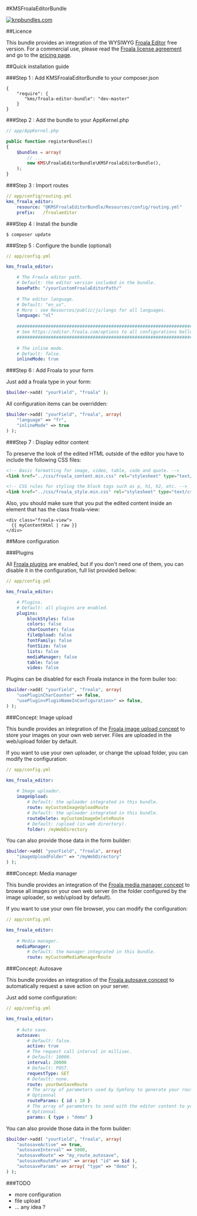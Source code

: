 #KMSFroalaEditorBundle

[![knpbundles.com](http://knpbundles.com/froala/KMSFroalaEditorBundle/badge)](http://knpbundles.com/froala/KMSFroalaEditorBundle)

##Licence

This bundle provides an integration of the WYSIWYG [Froala Editor](https://editor.froala.com/) free version.
For a commercial use, please read the [Froala license agreement](https://editor.froala.com/license) and go to the [pricing page](https://editor.froala.com/pricing).

##Quick installation guide

###Step 1 : Add KMSFroalaEditorBundle to your composer.json

```
{
    "require": {
       "kms/froala-editor-bundle": "dev-master"
    }
}
```

###Step 2 : Add the bundle to your AppKernel.php

``` php
// app/AppKernel.php

public function registerBundles()
{
    $bundles = array(
        // ...
        new KMS\FroalaEditorBundle\KMSFroalaEditorBundle(),
    );
}
```

###Step 3 : Import routes

``` yaml
// app/config/routing.yml
kms_froala_editor:
    resource: "@KMSFroalaEditorBundle/Resources/config/routing.yml"
    prefix:   /froalaeditor
```

###Step 4 : Install the bundle

`$ composer update`

###Step 5 : Configure the bundle (optional)

``` yaml
// app/config.yml

kms_froala_editor:

    # The Froala editor path.
    # Default: the editor version included in the bundle.
    basePath: "/yourCustomFroalaEditorPath/"
    
    # The editor language.
    # Default: "en_us".
    # More : see Resources/public/js/langs for all languages.
    language: "nl"
    
    #######################################################################
    # See https://editor.froala.com/options to all configurations bellow. #
    #######################################################################
    
    # The inline mode.
    # Default: false.
    inlineMode: true
```

###Step 6 : Add Froala to your form

Just add a froala type in your form:

``` php
$builder->add( "yourField", "froala" );
```

All configuration items can be overridden:

``` php
$builder->add( "yourField", "froala", array(
    "language" => "fr",
    "inlineMode" => true
) );
```

###Step 7 : Display editor content

To preserve the look of the edited HTML outside of the editor you have to include the following CSS files:

``` html
<!-- Basic formatting for image, video, table, code and quote. -->
<link href="../css/froala_content.min.css" rel="stylesheet" type="text/css" />

<!-- CSS rules for styling the block tags such as p, h1, h2, etc. -->
<link href="../css/froala_style.min.css" rel="stylesheet" type="text/css" />
```

Also, you should make sure that you put the edited content inside an element that has the class froala-view:

``` twig
<div class="froala-view">
  {{ myContentHtml | raw }}
</div>
```

##More configuration

###Plugins

All [Froala plugins](https://editor.froala.com/plugins) are enabled, but if you don't need one of them, you can disable it in the configuration, full list provided bellow:

``` yaml
// app/config.yml

kms_froala_editor:

    # Plugins.
    # Default: all plugins are enabled.
    plugins:
        blockStyles: false
        colors: false
        charCounter: false
        fileUpload: false
        fontFamily: false
        fontSize: false
        lists: false
        mediaManager: false
        table: false
        video: false
```

Plugins can be disabled for each Froala instance in the form builer too:

``` php
$builder->add( "yourField", "froala", array(
    "usePluginCharCounter" => false, 
    "usePlugin<PluginNameInConfiguration>" => false,
) );
```

###Concept: Image upload

This bundle provides an integration of the [Froala image upload concept](https://editor.froala.com/concepts/image-upload) to store your images on your own web server. Files are uploaded in the web/upload folder by default.

If you want to use your own uploader, or change the upload folder, you can modify the configuration:

``` yaml
// app/config.yml

kms_froala_editor:
    
    # Image uploader.
    imageUpload:
        # Default: the uploader integrated in this bundle.
        route: myCustomImageUploadRoute
        # Default: the uploader integrated in this bundle.
        routeDelete: myCustomImageDeleteRoute
        # Default: /upload (in web directory).
        folder: /myWebDirectory
```

You can also provide those data in the form builder:

``` php
$builder->add( "yourField", "froala", array(
    "imageUploadFolder" => "/myWebDirectory"
) );
```

###Concept: Media manager

This bundle provides an integration of the [Froala media manager concept](https://editor.froala.com/concepts/media-manager) to browse all images on your own web server (in the folder configured by the image uploader, so web/upload by default).

If you want to use your own file browser, you can modify the configuration:

``` yaml
// app/config.yml

kms_froala_editor:
    
    # Media manager.
    mediaManager:
        # Default: the manager integrated in this bundle.
        route: myCustomMediaManagerRoute
```

###Concept: Autosave

This bundle provides an integration of the [Froala autosave concept](https://editor.froala.com/concepts/autosave) to automatically request a save action on your server.

Just add some configuration:

``` yaml
// app/config.yml

kms_froala_editor:
    
    # Auto save.
    autosave:
        # Default: false.
        active: true
        # The request call interval in millisec.
        # Default: 10000.
        interval: 20000
        # Default: POST.
        requestType: GET
        # Default: none.
        route: yourOwnSaveRoute
        # The array of parameters used by Symfony to generate your route.
        # Optionnal
        routeParams: { id : 10 }
        # The array of parameters to send with the editor content to your server.
        # Optionnal
        params: { type : "demo" }
```

You can also provide those data in the form builder:

``` php
$builder->add( "yourField", "froala", array(
    "autosaveActive" => true,
    "autosaveInterval" => 5000,
    "autosaveRoute" => "my_route_autosave",
    "autosaveRouteParams" => array( "id" => $id ),
    "autosaveParams" => array( "type" => "demo" ),
) );
```

###TODO
* more configuration
* file upload
* ... any idea ?
